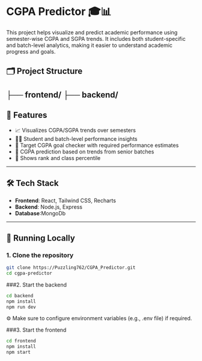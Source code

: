 # CGPA Predictor 🎓📊

This project helps visualize and predict academic performance using semester-wise CGPA and SGPA trends. It includes both student-specific and batch-level analytics, making it easier to understand academic progress and goals.

## 🗂️ Project Structure
├── frontend/
├── backend/
---

## 🚀 Features

- 📈 Visualizes CGPA/SGPA trends over semesters
- 🧑‍🎓 Student and batch-level performance insights
- 🎯 Target CGPA goal checker with required performance estimates
- 🧠 CGPA prediction based on trends from senior batches
- 🏅 Shows rank and class percentile

---

## 🛠️ Tech Stack

- **Frontend**: React, Tailwind CSS, Recharts
- **Backend**: Node.js, Express
- **Database**:MongoDb

---

## 🧪 Running Locally

### 1. Clone the repository

```bash
git clone https://Puzzling762/CGPA_Predictor.git
cd cgpa-predictor

```
###2. Start the backend
```bash
cd backend
npm install
npm run dev
```
⚙️ Make sure to configure environment variables (e.g., .env file) if required.

###3. Start the frontend
```bash
cd frontend
npm install
npm start
```


